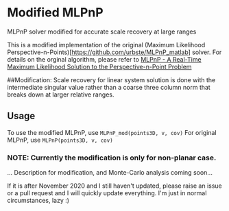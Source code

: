 # Modified MLPnP
MLPnP solver modified for accurate scale recovery at large ranges

This is a modified implementation of the original (Maximum Likelihood Perspective-n-Points)[https://github.com/urbste/MLPnP_matlab] solver. For details on the orginal algorithm, please refer to [MLPnP - A Real-Time Maximum Likelihood Solution to the Perspective-n-Point Problem](https://arxiv.org/abs/1607.08112)

##Modification:
Scale recovery for linear system solution is done with the intermediate singular value rather than a coarse three column norm that breaks down at larger relative ranges.

## Usage

To use the modified MLPnP, use `MLPnP_mod(points3D, v, cov)`
For original MLPnP, use `MLPnP(points3D, v, cov)`

### NOTE: Currently the modification is only for non-planar case.


...
Description for modification, and Monte-Carlo analysis coming soon...

If it is after November 2020 and I still haven't updated, please raise an issue or a pull request and I will quickly update everything. I'm just in normal circumstances, lazy :)
